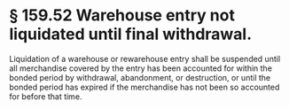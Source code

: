 # § 159.52   Warehouse entry not liquidated until final withdrawal.

Liquidation of a warehouse or rewarehouse entry shall be suspended until all merchandise covered by the entry has been accounted for within the bonded period by withdrawal, abandonment, or destruction, or until the bonded period has expired if the merchandise has not been so accounted for before that time. 




